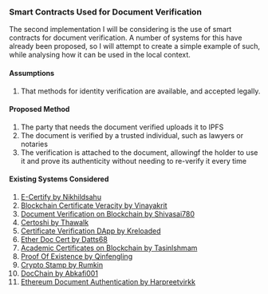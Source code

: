 ### Smart Contracts Used for Document Verification

The second implementation I will be considering is the use of smart contracts for document verification. A number of systems for this have already been proposed, so I will attempt to create a simple example of such, while analysing how it can be used in the local context.

#### Assumptions
1. That methods for identity verification are available, and accepted legally. 

#### Proposed Method
1. The party that needs the document verified uploads it to IPFS
2. The document is verified by a trusted individual, such as lawyers or notaries
3. The verification is attached to the document, allowingf the holder to use it and prove its authenticity without needing to re-verify it every time

#### Existing Systems Considered
1. [E-Certify by Nikhildsahu](https://github.com/nikhildsahu/E-Certify)
2. [Blockchain Certificate Veracity by Vinayakrit](https://github.com/vinayakrit/Blockchain-certicate-verify)
3. [Document Verification on Blockchain by Shivasai780](https://github.com/shivasai780/Document-verification-on-Blockchain)
4. [Certoshi by Thawalk](https://github.com/thawalk/Certoshi)
5. [Certificate Verification DApp by Kreloaded](https://github.com/kreloaded/certificate-verification-dapp)
6. [Ether Doc Cert by Datts68](https://github.com/datts68/ether-doc-cert)
7. [Academic Certificates on Blockchain by Tasinlshmam](https://github.com/TasinIshmam/blockchain-academic-certificates)
8. [Proof Of Existence by Qinfengling](https://github.com/proofofexistence/proofofexistence)
9. [Crypto Stamp by Rumkin](https://github.com/rumkin/crypto-stamp)
10. [DocChain by Abkafi001](https://github.com/abkafi001/DocChain)
11. [Ethereum Document Authentication by Harpreetvirkk](https://github.com/harpreetvirkk/Ethereum-Document-Authentication)